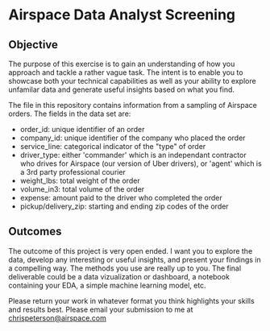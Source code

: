# Airspace Data Analyst Screening

## Objective
The purpose of this exercise is to gain an understanding of how you approach and tackle a rather vague task. The intent is to enable you to showcase both your technical capabilities as well as your ability to explore unfamilar data and generate useful insights based on what you find. 

The file in this repository contains information from a sampling of Airspace orders. The fields in the data set are:
- order_id: unique identifier of an order
- company_id: unique identifier of the company who placed the order
- service_line: categorical indicator of the "type" of order
- driver_type: either 'commander' which is an independant contractor who drives for Airspace (our version of Uber drivers), or 'agent' which is a 3rd party professional courier
- weight_lbs: total weight of the order
- volume_in3: total volume of the order
- expense: amount paid to the driver who completed the order
- pickup/delivery_zip: starting and ending zip codes of the order

## Outcomes
The outcome of this project is very open ended. I want you to explore the data, develop any interesting or useful insights, and present your findings in a compelling way. The methods you use are really up to you. The final deliverable could be a data vizualization or dashboard, a notebook containing your EDA, a simple machine learning model, etc.

Please return your work in whatever format you think highlights your skills and results best. Please email your submission to me at chrispeterson@airspace.com
